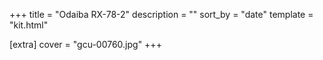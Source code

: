 +++
title = "Odaiba RX-78-2"
description = ""
sort_by = "date"
template = "kit.html"

[extra]
cover = "gcu-00760.jpg"
+++